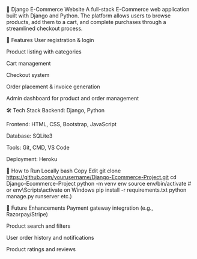 🛒 Django E-Commerce Website
A full-stack E-Commerce web application built with Django and Python. The platform allows users to browse products, add them to a cart, and complete purchases through a streamlined checkout process.

🔧 Features
User registration & login

Product listing with categories

Cart management

Checkout system

Order placement & invoice generation

Admin dashboard for product and order management

🛠️ Tech Stack
Backend: Django, Python

Frontend: HTML, CSS, Bootstrap, JavaScript

Database: SQLite3

Tools: Git, CMD, VS Code

Deployment: Heroku

📁 How to Run Locally
bash
Copy
Edit
git clone https://github.com/yourusername/Django-Ecommerce-Project.git
cd Django-Ecommerce-Project
python -m venv env
source env/bin/activate  # or env\Scripts\activate on Windows
pip install -r requirements.txt
python manage.py runserver
 etc.)

🚀 Future Enhancements
Payment gateway integration (e.g., Razorpay/Stripe)

Product search and filters

User order history and notifications

Product ratings and reviews

